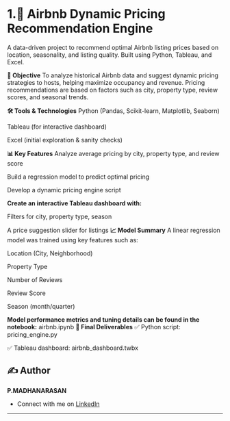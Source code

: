
# 1.🏡 Airbnb Dynamic Pricing Recommendation Engine
A data-driven project to recommend optimal Airbnb listing prices based on location, seasonality, and listing quality. Built using Python, Tableau, and Excel.

**📌 Objective**
To analyze historical Airbnb data and suggest dynamic pricing strategies to hosts, helping maximize occupancy and revenue. Pricing recommendations are based on factors such as city, property type, review scores, and seasonal trends.

**🛠️ Tools & Technologies**
Python (Pandas, Scikit-learn, Matplotlib, Seaborn)

Tableau (for interactive dashboard)

Excel (initial exploration & sanity checks)

**📊 Key Features**
Analyze average pricing by city, property type, and review score

Build a regression model to predict optimal pricing

Develop a dynamic pricing engine script

**Create an interactive Tableau dashboard with:**


Filters for city, property type, season

A price suggestion slider for listings
**📈 Model Summary**
A linear regression model was trained using key features such as:

Location (City, Neighborhood)

Property Type

Number of Reviews

Review Score

Season (month/quarter)

**Model performance metrics and tuning details can be found in the notebook:** airbnb.ipynb
**📑 Final Deliverables**
✅ Python script: pricing_engine.py

✅ Tableau dashboard: airbnb_dashboard.twbx


## ✍️ Author
**P.MADHANARASAN**
- Connect with me on [LinkedIn](https://linkedin.com/in/madhanarasanp3) 

---
